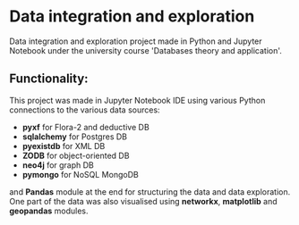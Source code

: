 # Data integration and exploration
Data integration and exploration project made in Python and Jupyter Notebook under the university course 'Databases theory and application'.

## Functionality:
This project was made in Jupyter Notebook IDE using various Python connections to the various data sources:
*  **pyxf** for Flora-2 and deductive DB
*  **sqlalchemy** for Postgres DB
*  **pyexistdb** for XML DB
*  **ZODB** for object-oriented DB
*  **neo4j** for graph DB
*  **pymongo** for NoSQL MongoDB

and **Pandas** module at the end for structuring the data and data exploration. One part of the data was also visualised using **networkx**, **matplotlib** and **geopandas** modules.
